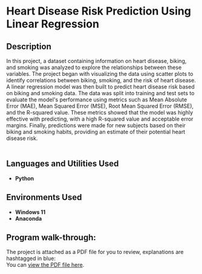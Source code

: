 <h1>Heart Disease Risk Prediction Using Linear Regression</h1>

<h2>Description</h2>

In this project, a dataset containing information on heart disease, biking, and smoking was analyzed to explore the relationships between these variables. The project began with visualizing the data using scatter plots to identify correlations between biking, smoking, and the risk of heart disease. A linear regression model was then built to predict heart disease risk based on biking and smoking data. The data was split into training and test sets to evaluate the model's performance using metrics such as Mean Absolute Error (MAE), Mean Squared Error (MSE), Root Mean Squared Error (RMSE), and the R-squared value. These metrics showed that the model was highly effective with predicting, with a high R-squared value and acceptable error margins. Finally, predictions were made for new subjects based on their biking and smoking habits, providing an estimate of their potential heart disease risk.
<br />
<br />

<h2>Languages and Utilities Used</h2>

- <b>Python</b>

<h2>Environments Used </h2>

- <b>Windows 11</b>
- <b>Anaconda</b>

<h2>Program walk-through:</h2>

The project is attached as a PDF file for you to review, explanations are hashtagged in blue: <br/>
You can [view the PDF file here](Prediction%20with%20Linear%20Regression.pdf).
<br />
